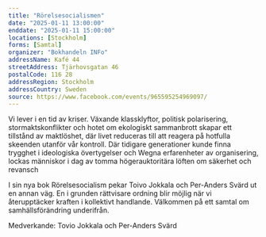 ```yaml
---
title: "Rörelsesocialismen"
date: "2025-01-11 13:00:00"
enddate: "2025-01-11 15:00:00"
locations: [Stockholm]
forms: [Samtal]
organizer: "Bokhandeln INFo"
addressName: Kafé 44
streetAddress: Tjärhovsgatan 46
postalCode: 116 28
addressRegion: Stockholm
addressCountry: Sweden
source: https://www.facebook.com/events/965595254969097/
---
```

Vi lever i en tid av kriser. Växande klassklyftor, politisk polarisering, stormaktskonflikter och hotet om ekologiskt sammanbrott skapar ett tillstånd av maktlöshet, där livet reduceras till att reagera på hotfulla skeenden utanför vår kontroll. Där tidigare generationer kunde finna trygghet i ideologiska övertygelser och Wegna erfarenheter av organisering, lockas människor i dag av tomma högerauktoritära löften om säkerhet och revansch

I sin nya bok Rörelsesocialism pekar Toivo Jokkala och Per-Anders Svärd ut en annan väg. En i grunden rättvisare ordning blir möjlig när vi återupptäcker kraften i kollektivt handlande. Välkommen på ett samtal om samhällsförändring underifrån. 
  
Medverkande: Tovio Jokkala och Per-Anders Svärd
